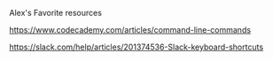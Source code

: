 Alex's Favorite resources

https://www.codecademy.com/articles/command-line-commands

https://slack.com/help/articles/201374536-Slack-keyboard-shortcuts
